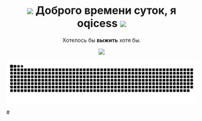 <h1 align="center"><img src="https://media.giphy.com/media/ksE9feSa2b4V2GYwY4/giphy.gif" width="25"> Доброго времени суток, я oqicess <img src="https://media.giphy.com/media/ksE9feSa2b4V2GYwY4/giphy.gif" width="25"></h1>
<p align="center">Хотелось бы <b>выжить</b> хотя бы.</p>

<p align="center"><img src="https://myreadme.vercel.app/api/embed/oqicess?panels=userstatistics,toplanguages,commitgraph"/></p>
<p align="center"><img src="https://raw.githubusercontent.com/oqicess/oqicess/output/github-contribution-grid-snake.svg"></p>
#
